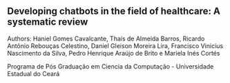 ## Developing chatbots in the field of healthcare: A systematic review

Authors: Haniel Gomes Cavalcante, Thaís de Almeida Barros, Ricardo Antônio Rebouças Celestino, Daniel Gleison Moreira Lira, Francisco Vinicius Nascimento da Silva, Pedro Henrique Araújo de Brito e Mariela Inés Cortés

Programa de Pós Graduação em Ciencia da Computação - Universidade Estadual do Ceará
